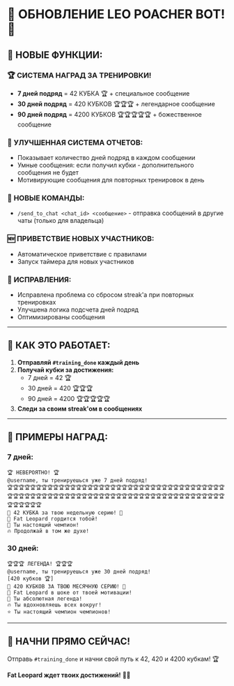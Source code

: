# 🦁 ОБНОВЛЕНИЕ LEO POACHER BOT! 🦁

## 🎉 НОВЫЕ ФУНКЦИИ:

### 🏆 **СИСТЕМА НАГРАД ЗА ТРЕНИРОВКИ!**
- **7 дней подряд** = 42 КУБКА 🏆 + специальное сообщение
- **30 дней подряд** = 420 КУБКОВ 🏆🏆🏆 + легендарное сообщение  
- **90 дней подряд** = 4200 КУБКОВ 🏆🏆🏆🏆🏆 + божественное сообщение

### 💪 **УЛУЧШЕННАЯ СИСТЕМА ОТЧЕТОВ:**
- Показывает количество дней подряд в каждом сообщении
- Умные сообщения: если получил кубки - дополнительного сообщения не будет
- Мотивирующие сообщения для повторных тренировок в день

### 🎯 **НОВЫЕ КОМАНДЫ:**
- `/send_to_chat <chat_id> <сообщение>` - отправка сообщений в другие чаты (только для владельца)

### 🆕 **ПРИВЕТСТВИЕ НОВЫХ УЧАСТНИКОВ:**
- Автоматическое приветствие с правилами
- Запуск таймера для новых участников

### 🔧 **ИСПРАВЛЕНИЯ:**
- Исправлена проблема со сбросом streak'а при повторных тренировках
- Улучшена логика подсчета дней подряд
- Оптимизированы сообщения

---

## 🚀 **КАК ЭТО РАБОТАЕТ:**

1. **Отправляй `#training_done` каждый день**
2. **Получай кубки за достижения:**
   - 7 дней = 42 🏆
   - 30 дней = 420 🏆🏆🏆
   - 90 дней = 4200 🏆🏆🏆🏆🏆
3. **Следи за своим streak'ом в сообщениях**

---

## 🎊 **ПРИМЕРЫ НАГРАД:**

### 7 дней:
```
🏆 НЕВЕРОЯТНО! 🏆
@username, ты тренируешься уже 7 дней подряд! 
🏆🏆🏆🏆🏆🏆🏆🏆🏆🏆🏆🏆🏆🏆🏆🏆🏆🏆🏆🏆🏆🏆🏆🏆🏆🏆🏆🏆🏆🏆🏆🏆🏆🏆🏆🏆🏆🏆🏆🏆🏆🏆🏆🏆🏆🏆🏆🏆🏆🏆🏆🏆🏆🏆🏆🏆🏆🏆🏆🏆🏆🏆🏆🏆🏆🏆🏆🏆🏆🏆🏆🏆🏆🏆🏆🏆🏆🏆🏆🏆🏆🏆
🎯 42 КУБКА за твою недельную серию! 🎯
🦁 Fat Leopard гордится тобой! 
💪 Ты настоящий чемпион!
🔥 Продолжай в том же духе!
```

### 30 дней:
```
🏆🏆🏆 ЛЕГЕНДА! 🏆🏆🏆
@username, ты тренируешься уже 30 дней подряд! 
[420 кубков 🏆]
🎯 420 КУБКОВ ЗА ТВОЮ МЕСЯЧНУЮ СЕРИЮ! 🎯
🦁 Fat Leopard в шоке от твоей мотивации! 
💪 Ты абсолютная легенда!
🔥 Ты вдохновляешь всех вокруг!
⭐ Ты настоящий чемпион чемпионов!
```

---

## 🎯 **НАЧНИ ПРЯМО СЕЙЧАС!**

Отправь `#training_done` и начни свой путь к 42, 420 и 4200 кубкам! 🏆

**Fat Leopard ждет твоих достижений!** 🦁💪
